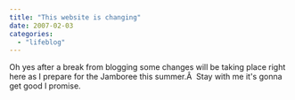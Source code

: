 ```yaml
---
title: "This website is changing"
date: 2007-02-03
categories: 
  - "lifeblog"
---
```


Oh yes after a break from blogging some changes will be taking place right here as I prepare for the Jamboree this summer.Â  Stay with me it's gonna get good I promise.
